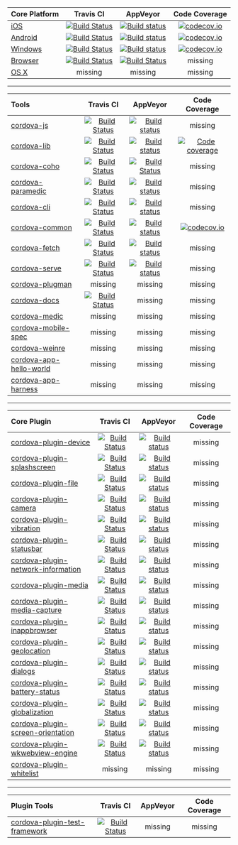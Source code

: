
| Core Platform | Travis CI | AppVeyor | Code Coverage |
| :--- | :---: | :---: | :---: |
| [iOS](https://github.com/apache/cordova-ios)  | [![Build Status](https://travis-ci.org/apache/cordova-ios.svg?branch=master)](https://travis-ci.org/apache/cordova-ios)  | [![Build status](https://ci.appveyor.com/api/projects/status/github/apache/cordova-ios?branch=master&svg=true)](https://ci.appveyor.com/project/Humbedooh/cordova-ios/branch/master) |[![codecov.io](https://codecov.io/github/apache/cordova-ios/coverage.svg?branch=master)](https://codecov.io/github/apache/cordova-ios?branch=master)  |
| [Android](https://github.com/apache/cordova-android)  | [![Build Status](https://travis-ci.org/apache/cordova-android.svg?branch=master)](https://travis-ci.org/apache/cordova-android)  | [![Build status](https://ci.appveyor.com/api/projects/status/github/apache/cordova-android?branch=master&svg=true)](https://ci.appveyor.com/project/Humbedooh/cordova-android/branch/master) | [![codecov.io](https://codecov.io/github/apache/cordova-android/coverage.svg?branch=master)](https://codecov.io/github/apache/cordova-android?branch=master)  |
| [Windows](https://github.com/apache/cordova-windows) | [![Build Status](https://travis-ci.org/apache/cordova-windows.svg?branch=master)](https://travis-ci.org/apache/cordova-windows) | [![Build status](https://ci.appveyor.com/api/projects/status/github/apache/cordova-windows?branch=master&svg=true)](https://ci.appveyor.com/project/Humbedooh/cordova-windows/branch/master) | [![codecov.io](https://codecov.io/github/apache/cordova-windows/coverage.svg?branch=master)](https://codecov.io/github/apache/cordova-windows?branch=master) |
| [Browser](https://github.com/apache/cordova-browser) | [![Build Status](https://travis-ci.org/apache/cordova-browser.svg?branch=master)](https://travis-ci.org/apache/cordova-browser) | [![Build Status](https://ci.appveyor.com/api/projects/status/github/apache/cordova-browser?branch=master&svg=true)](https://ci.appveyor.com/project/ApacheSoftwareFoundation/cordova-browser/branch/master) | missing |
| [OS X](https://github.com/apache/cordova-osx) | missing | missing | missing |

---

| Tools | Travis CI | AppVeyor | Code Coverage |
| :--- | :---: | :---: | :---: |
| [cordova-js](https://github.com/apache/cordova-js)    | [![Build Status](https://travis-ci.org/apache/cordova-js.svg?branch=master)](https://travis-ci.org/apache/cordova-js) | [![Build status](https://ci.appveyor.com/api/projects/status/github/apache/cordova-js?branch=master&svg=true)](https://ci.appveyor.com/project/Humbedooh/cordova-js/branch/master) | missing |
| [cordova-lib](https://github.com/apache/cordova-lib) | [![Build Status](https://travis-ci.org/apache/cordova-lib.svg?branch=master)](https://travis-ci.org/apache/cordova-lib) | [![Build status](https://ci.appveyor.com/api/projects/status/github/apache/cordova-lib?branch=master&svg=true)](https://ci.appveyor.com/project/Humbedooh/cordova-lib/branch/master) | [![Code coverage](https://codecov.io/github/apache/cordova-lib/coverage.svg?branch=master)](https://codecov.io/github/apache/cordova-lib?branch=master) |
| [cordova-coho](https://github.com/apache/cordova-coho) | [![Build Status](https://travis-ci.org/apache/cordova-coho.svg?branch=master)](https://travis-ci.org/apache/cordova-coho) | [![Build Status](https://ci.appveyor.com/api/projects/status/github/apache/cordova-coho?branch=master&svg=true)](https://ci.appveyor.com/project/ApacheSoftwareFoundation/cordova-coho/branch/master) | missing |
| [cordova-paramedic](https://github.com/apache/cordova-paramedic) | [![Build Status](https://travis-ci.org/apache/cordova-paramedic.svg?branch=master)](https://travis-ci.org/apache/cordova-paramedic) | [![Build status](https://ci.appveyor.com/api/projects/status/github/apache/cordova-paramedic?branch=master&svg=true)](https://ci.appveyor.com/project/ApacheSoftwareFoundation/cordova-paramedic/branch/master) | missing |
| [cordova-cli](https://github.com/apache/cordova-cli) | [![Build Status](https://travis-ci.org/apache/cordova-cli.svg?branch=master)](https://travis-ci.org/apache/cordova-cli) | [![Build status](https://ci.appveyor.com/api/projects/status/github/apache/cordova-cli?branch=master&svg=true)](https://ci.appveyor.com/project/ApacheSoftwareFoundation/cordova-cli/branch/master) | missing |
| [cordova-common](https://github.com/apache/cordova-common) | [![Build Status](https://travis-ci.org/apache/cordova-common.svg?branch=master)](https://travis-ci.org/apache/cordova-common) | [![Build status](https://ci.appveyor.com/api/projects/status/github/apache/cordova-common?branch=master&svg=true)](https://ci.appveyor.com/project/ApacheSoftwareFoundation/cordova-common/branch/master) | [![codecov.io](https://codecov.io/github/apache/cordova-common/coverage.svg?branch=master)](https://codecov.io/github/apache/cordova-common?branch=master)  |
| [cordova-fetch](https://github.com/apache/cordova-fetch) | [![Build Status](https://travis-ci.org/apache/cordova-fetch.svg?branch=master)](https://travis-ci.org/apache/cordova-fetch) | [![Build status](https://ci.appveyor.com/api/projects/status/github/apache/cordova-fetch?branch=master&svg=true)](https://ci.appveyor.com/project/ApacheSoftwareFoundation/cordova-fetch/branch/master) | missing |
| [cordova-serve](https://github.com/apache/cordova-serve) | [![Build Status](https://travis-ci.org/apache/cordova-serve.svg?branch=master)](https://travis-ci.org/apache/cordova-serve) | [![Build status](https://ci.appveyor.com/api/projects/status/github/apache/cordova-serve?branch=master&svg=true)](https://ci.appveyor.com/project/ApacheSoftwareFoundation/cordova-serve/branch/master) | missing |
| [cordova-plugman](https://github.com/apache/cordova-plugman) | missing | missing | missing |
| [cordova-docs](https://github.com/apache/cordova-docs) | [![Build Status](https://travis-ci.org/apache/cordova-docs.svg?branch=master)](https://travis-ci.org/apache/cordova-docs)  | missing | missing |
| [cordova-medic](https://github.com/apache/cordova-medic) | missing | missing | missing |
| [cordova-mobile-spec](https://github.com/apache/cordova-mobile-spec) | missing | missing | missing |
| [cordova-weinre](https://github.com/apache/cordova-weinre) | missing | missing | missing |
| [cordova-app-hello-world](https://github.com/apache/cordova-app-hello-world) | missing | missing | missing |
| [cordova-app-harness](https://github.com/apache/cordova-app-harness) | missing | missing | missing |

---

| Core Plugin | Travis CI | AppVeyor | Code Coverage |
| :--- | :---: | :---: | :---: |
| [cordova-plugin-device](https://github.com/apache/cordova-plugin-device) |[![Build Status](https://travis-ci.org/apache/cordova-plugin-device.svg?branch=master)](https://travis-ci.org/apache/cordova-plugin-device) | [![Build status](https://ci.appveyor.com/api/projects/status/github/apache/cordova-plugin-device?branch=master&svg=true)](https://ci.appveyor.com/project/ApacheSoftwareFoundation/cordova-plugin-device/branch/master) | missing |
| [cordova-plugin-splashscreen](https://github.com/apache/cordova-plugin-splashscreen) |[![Build Status](https://travis-ci.org/apache/cordova-plugin-splashscreen.svg?branch=master)](https://travis-ci.org/apache/cordova-plugin-splashscreen) | [![Build status](https://ci.appveyor.com/api/projects/status/github/apache/cordova-plugin-splashscreen?branch=master&svg=true)](https://ci.appveyor.com/project/ApacheSoftwareFoundation/cordova-plugin-splashscreen/branch/master) | missing |
| [cordova-plugin-file](https://github.com/apache/cordova-plugin-file) |[![Build Status](https://travis-ci.org/apache/cordova-plugin-file.svg?branch=master)](https://travis-ci.org/apache/cordova-plugin-file) | [![Build status](https://ci.appveyor.com/api/projects/status/github/apache/cordova-plugin-file?branch=master&svg=true)](https://ci.appveyor.com/project/ApacheSoftwareFoundation/cordova-plugin-file/branch/master) | missing |
| [cordova-plugin-camera](https://github.com/apache/cordova-plugin-camera) |[![Build Status](https://travis-ci.org/apache/cordova-plugin-camera.svg?branch=master)](https://travis-ci.org/apache/cordova-plugin-camera) | [![Build status](https://ci.appveyor.com/api/projects/status/github/apache/cordova-plugin-camera?branch=master&svg=true)](https://ci.appveyor.com/project/ApacheSoftwareFoundation/cordova-plugin-camera/branch/master) | missing |
| [cordova-plugin-vibration](https://github.com/apache/cordova-plugin-vibration) |[![Build Status](https://travis-ci.org/apache/cordova-plugin-vibration.svg?branch=master)](https://travis-ci.org/apache/cordova-plugin-vibration) | [![Build status](https://ci.appveyor.com/api/projects/status/github/apache/cordova-plugin-vibration?branch=master&svg=true)](https://ci.appveyor.com/project/ApacheSoftwareFoundation/cordova-plugin-vibration/branch/master) | missing |
| [cordova-plugin-statusbar](https://github.com/apache/cordova-plugin-statusbar) |[![Build Status](https://travis-ci.org/apache/cordova-plugin-statusbar.svg?branch=master)](https://travis-ci.org/apache/cordova-plugin-statusbar) | [![Build status](https://ci.appveyor.com/api/projects/status/github/apache/cordova-plugin-statusbar?branch=master&svg=true)](https://ci.appveyor.com/project/ApacheSoftwareFoundation/cordova-plugin-statusbar/branch/master) | missing |
| [cordova-plugin-network-information](https://github.com/apache/cordova-plugin-network-information) |[![Build Status](https://travis-ci.org/apache/cordova-plugin-network-information.svg?branch=master)](https://travis-ci.org/apache/cordova-plugin-network-information) | [![Build status](https://ci.appveyor.com/api/projects/status/github/apache/cordova-plugin-network-information?branch=master&svg=true)](https://ci.appveyor.com/project/ApacheSoftwareFoundation/cordova-plugin-network-information/branch/master) | missing |
| [cordova-plugin-media](https://github.com/apache/cordova-plugin-media) |[![Build Status](https://travis-ci.org/apache/cordova-plugin-media.svg?branch=master)](https://travis-ci.org/apache/cordova-plugin-media) | [![Build status](https://ci.appveyor.com/api/projects/status/github/apache/cordova-plugin-media?branch=master&svg=true)](https://ci.appveyor.com/project/ApacheSoftwareFoundation/cordova-plugin-media/branch/master) | missing |
| [cordova-plugin-media-capture](https://github.com/apache/cordova-plugin-media-capture) |[![Build Status](https://travis-ci.org/apache/cordova-plugin-media-capture.svg?branch=master)](https://travis-ci.org/apache/cordova-plugin-media-capture) | [![Build status](https://ci.appveyor.com/api/projects/status/github/apache/cordova-plugin-media-capture?branch=master&svg=true)](https://ci.appveyor.com/project/ApacheSoftwareFoundation/cordova-plugin-media-capture/branch/master) | missing |
| [cordova-plugin-inappbrowser](https://github.com/apache/cordova-plugin-inappbrowser) |[![Build Status](https://travis-ci.org/apache/cordova-plugin-inappbrowser.svg?branch=master)](https://travis-ci.org/apache/cordova-plugin-inappbrowser) | [![Build status](https://ci.appveyor.com/api/projects/status/github/apache/cordova-plugin-inappbrowser?branch=master&svg=true)](https://ci.appveyor.com/project/ApacheSoftwareFoundation/cordova-plugin-inappbrowser/branch/master) | missing |
| [cordova-plugin-geolocation](https://github.com/apache/cordova-plugin-geolocation) |[![Build Status](https://travis-ci.org/apache/cordova-plugin-geolocation.svg?branch=master)](https://travis-ci.org/apache/cordova-plugin-geolocation) | [![Build status](https://ci.appveyor.com/api/projects/status/github/apache/cordova-plugin-geolocation?branch=master&svg=true)](https://ci.appveyor.com/project/ApacheSoftwareFoundation/cordova-plugin-geolocation/branch/master) | missing |
| [cordova-plugin-dialogs](https://github.com/apache/cordova-plugin-dialogs) |[![Build Status](https://travis-ci.org/apache/cordova-plugin-dialogs.svg?branch=master)](https://travis-ci.org/apache/cordova-plugin-dialogs) | [![Build status](https://ci.appveyor.com/api/projects/status/github/apache/cordova-plugin-dialogs?branch=master&svg=true)](https://ci.appveyor.com/project/ApacheSoftwareFoundation/cordova-plugin-dialogs/branch/master) | missing |
| [cordova-plugin-battery-status](https://github.com/apache/cordova-plugin-battery-status) |[![Build Status](https://travis-ci.org/apache/cordova-plugin-battery-status.svg?branch=master)](https://travis-ci.org/apache/cordova-plugin-battery-status) | [![Build status](https://ci.appveyor.com/api/projects/status/github/apache/cordova-plugin-battery-status?branch=master&svg=true)](https://ci.appveyor.com/project/ApacheSoftwareFoundation/cordova-plugin-battery-status/branch/master) | missing |
| [cordova-plugin-globalization](https://github.com/apache/cordova-plugin-globalization) |[![Build Status](https://travis-ci.org/apache/cordova-plugin-globalization.svg?branch=master)](https://travis-ci.org/apache/cordova-plugin-globalization) | [![Build status](https://ci.appveyor.com/api/projects/status/github/apache/cordova-plugin-globalization?branch=master&svg=true)](https://ci.appveyor.com/project/ApacheSoftwareFoundation/cordova-plugin-globalization/branch/master) | missing |
| [cordova-plugin-screen-orientation](https://github.com/apache/cordova-plugin-screen-orientation) |[![Build Status](https://travis-ci.org/apache/cordova-plugin-screen-orientation.svg?branch=master)](https://travis-ci.org/apache/cordova-plugin-screen-orientation) | [![Build status](https://ci.appveyor.com/api/projects/status/github/apache/cordova-plugin-screen-orientation?branch=master&svg=true)](https://ci.appveyor.com/project/ApacheSoftwareFoundation/cordova-plugin-screen-orientation/branch/master) | missing |
| [cordova-plugin-wkwebview-engine](https://github.com/apache/cordova-plugin-wkwebview-engine) |[![Build Status](https://travis-ci.org/apache/cordova-plugin-wkwebview-engine.svg?branch=master)](https://travis-ci.org/apache/cordova-plugin-wkwebview-engine) | [![Build status](https://ci.appveyor.com/api/projects/status/github/apache/cordova-plugin-wkwebview-engine?branch=master&svg=true)](https://ci.appveyor.com/project/ApacheSoftwareFoundation/cordova-plugin-wkwebview-engine/branch/master) | missing |
| [cordova-plugin-whitelist](https://github.com/apache/cordova-plugin-whitelist) | missing | missing | missing |


---

| Plugin Tools | Travis CI | AppVeyor | Code Coverage |
| :--- | :---: | :---: | :---: |
| [cordova-plugin-test-framework](https://github.com/apache/cordova-plugin-test-framework) | [![Build Status](https://travis-ci.org/apache/cordova-plugin-test-framework.svg?branch=master)](https://travis-ci.org/apache/cordova-plugin-test-framework) | missing | missing |
